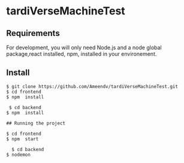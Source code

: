# tardiVerseMachineTest

## Requirements

For development, you will only need Node.js and a node global package,react installed, npm, installed in your environement.

## Install

    $ git clone https://github.com/Ameendv/tardiVerseMachineTest.git
    $ cd frontend
    $ npm  install
    
     $ cd backend
    $ npm  install
    
    ## Running the project

    $ cd frontend 
    $ npm  start
    
      $ cd backend 
    $ nodemon
